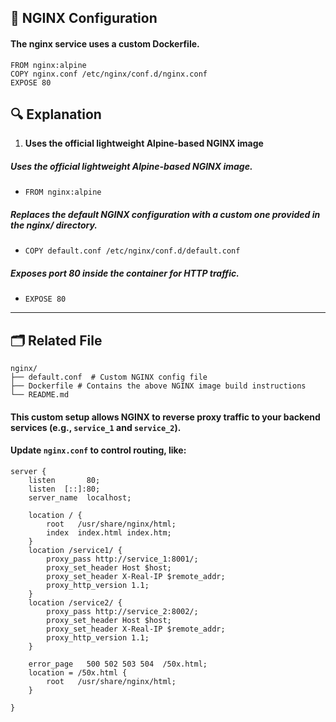 ## 🧾 NGINX Configuration

#### The nginx service uses a custom Dockerfile.

```
FROM nginx:alpine
COPY nginx.conf /etc/nginx/conf.d/nginx.conf
EXPOSE 80

```

## 🔍 Explanation

1.  **Uses the official lightweight Alpine-based NGINX image**

####

##### Uses the official lightweight Alpine-based NGINX image.

- `FROM nginx:alpine`

##### Replaces the default NGINX configuration with a custom one provided in the nginx/ directory.

- `COPY default.conf /etc/nginx/conf.d/default.conf `

##### Exposes port 80 inside the container for HTTP traffic.

- `EXPOSE 80`

---

## 🗂 Related File

```
nginx/
├── default.conf  # Custom NGINX config file
├── Dockerfile # Contains the above NGINX image build instructions
└── README.md

```

#### This custom setup allows NGINX to reverse proxy traffic to your backend services (e.g., `service_1` and `service_2`).

#### Update `nginx.conf` to control routing, like:

```
server {
    listen       80;
    listen  [::]:80;
    server_name  localhost;

    location / {
        root   /usr/share/nginx/html;
        index  index.html index.htm;
    }
    location /service1/ {
        proxy_pass http://service_1:8001/;
        proxy_set_header Host $host;
        proxy_set_header X-Real-IP $remote_addr;
        proxy_http_version 1.1;
    }
    location /service2/ {
        proxy_pass http://service_2:8002/;
        proxy_set_header Host $host;
        proxy_set_header X-Real-IP $remote_addr;
        proxy_http_version 1.1;
    }

    error_page   500 502 503 504  /50x.html;
    location = /50x.html {
        root   /usr/share/nginx/html;
    }

}

```
